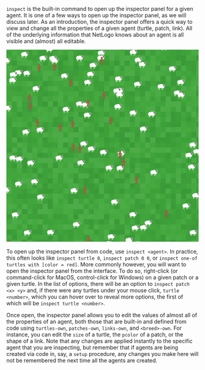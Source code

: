 `inspect` is the built-in command to open up the inspector panel for a given agent. It is one of a few ways to open up the inspector panel, as we will discuss later. As an introduction, the inspector panel offers a quick way to view and change all the properties of a given agent (turtle, patch, link). All of the underlying information that NetLogo knows about an agent is all visible and (almost) all editable. 

![The inspector panel displaying a single white sheep on a green background followed by a number of editable text fields labeled "who", "color", "heading", etc.](../img/grass.png)

To open up the inspector panel from code, use `inspect <agent>`. In practice, this often looks like `inspect turtle 0`, `inspect patch 0 0`, or `inspect one-of turtles with [color = red]`. More commonly however, you will want to open the inspector panel from the interface. To do so, right-click (or command-click for MacOS, control-click for Windows) on a given patch or a given turtle. In the list of options, there will be an option to `inspect patch <x> <y>` and, if there were any turtles under your mouse click, `turtle <number>`, which you can hover over to reveal more options, the first of which will be `inspect turtle <number>`. 

Once open, the inspector panel allows you to edit the values of almost all of the properties of an agent, both those that are built-in and defined from code using `turtles-own`, `patches-own`, `links-own`, and `<breed>-own`. For instance, you can edit the `size` of a turtle, the `pcolor` of a patch, or the shape of a link. Note that any changes are applied instantly to the specific agent that you are inspecting, but remember that if agents are being created via code in, say, a `setup` procedure, any changes you make here will not be remembered the next time all the agents are created. 